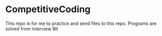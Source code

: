 # CompetitiveCoding
This repo is for me to practice and send files to this repo.
Programs are solved from interview Bit
